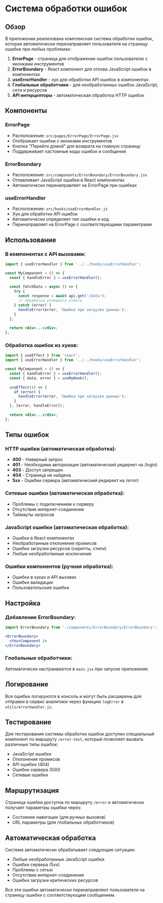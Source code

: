 # Система обработки ошибок

## Обзор

В приложении реализована комплексная система обработки ошибок, которая автоматически перенаправляет пользователя на страницу ошибки при любых проблемах:

1. **ErrorPage** - страница для отображения ошибок пользователю с иконками инструментов
2. **ErrorBoundary** - React компонент для отлова JavaScript ошибок в компонентах
3. **useErrorHandler** - хук для обработки API ошибок в компонентах
4. **Глобальные обработчики** - для необработанных ошибок JavaScript, сети и ресурсов
5. **API интерцепторы** - автоматическая обработка HTTP ошибок

## Компоненты

### ErrorPage
- Расположение: `src/pages/ErrorPage/ErrorPage.jsx`
- Отображает ошибки с иконками инструментов
- Кнопка "Перейти домой" для возврата на главную страницу
- Поддерживает кастомные коды ошибок и сообщения

### ErrorBoundary
- Расположение: `src/components/ErrorBoundary/ErrorBoundary.jsx`
- Отлавливает JavaScript ошибки в React компонентах
- Автоматически перенаправляет на ErrorPage при ошибках

### useErrorHandler
- Расположение: `src/hooks/useErrorHandler.js`
- Хук для обработки API ошибок
- Автоматически определяет тип ошибки и код
- Перенаправляет на ErrorPage с соответствующими параметрами

## Использование

### В компонентах с API вызовами:

```jsx
import { useErrorHandler } from '../../hooks/useErrorHandler';

const MyComponent = () => {
  const { handleError } = useErrorHandler();
  
  const fetchData = async () => {
    try {
      const response = await api.get('/data');
      // обработка успешного ответа
    } catch (error) {
      handleError(error, 'Ошибка при загрузке данных');
    }
  };
  
  return <div>...</div>;
};
```

### Обработка ошибок из хуков:

```jsx
import { useEffect } from 'react';
import { useErrorHandler } from '../../hooks/useErrorHandler';

const MyComponent = () => {
  const { handleError } = useErrorHandler();
  const { data, error } = useMyHook();
  
  useEffect(() => {
    if (error) {
      handleError(error, 'Ошибка при загрузке данных');
    }
  }, [error, handleError]);
  
  return <div>...</div>;
};
```

## Типы ошибок

### HTTP ошибки (автоматическая обработка):
- **400** - Неверный запрос
- **401** - Необходима авторизация (автоматический редирект на /login)
- **403** - Доступ запрещен
- **404** - Страница не найдена
- **5xx** - Ошибки сервера (автоматический редирект на /error)

### Сетевые ошибки (автоматическая обработка):
- Проблемы с подключением к серверу
- Отсутствие интернет-соединения
- Таймауты запросов

### JavaScript ошибки (автоматическая обработка):
- Ошибки в React компонентах
- Необработанные отклонения промисов
- Ошибки загрузки ресурсов (скрипты, стили)
- Любые необработанные исключения

### Ошибки компонентов (ручная обработка):
- Ошибки в хуках и API вызовах
- Ошибки валидации
- Пользовательские ошибки

## Настройка

### Добавление ErrorBoundary:
```jsx
import ErrorBoundary from './components/ErrorBoundary/ErrorBoundary';

<ErrorBoundary>
  <YourComponent />
</ErrorBoundary>
```

### Глобальные обработчики:
Автоматически настраиваются в `main.jsx` при запуске приложения.

## Логирование

Все ошибки логируются в консоль и могут быть расширены для отправки в сервис аналитики через функцию `logError` в `utils/errorHandler.js`.

## Тестирование

Для тестирования системы обработки ошибок доступен специальный компонент по маршруту `/error-test`, который позволяет вызвать различные типы ошибок:

- JavaScript ошибки
- Отклонения промисов
- API ошибки (404)
- Ошибки сервера (500)
- Сетевые ошибки

## Маршрутизация

Страница ошибки доступна по маршруту `/error` и автоматически получает параметры ошибки через:
- Состояние навигации (для ручных вызовов)
- URL параметры (для глобальных обработчиков)

## Автоматическая обработка

Система автоматически обрабатывает следующие ситуации:
- Любые необработанные JavaScript ошибки
- Ошибки сервера (5xx)
- Проблемы с сетью
- Отсутствие интернет-соединения
- Ошибки загрузки критических ресурсов

Все эти ошибки автоматически перенаправляют пользователя на страницу ошибки с соответствующим сообщением. 